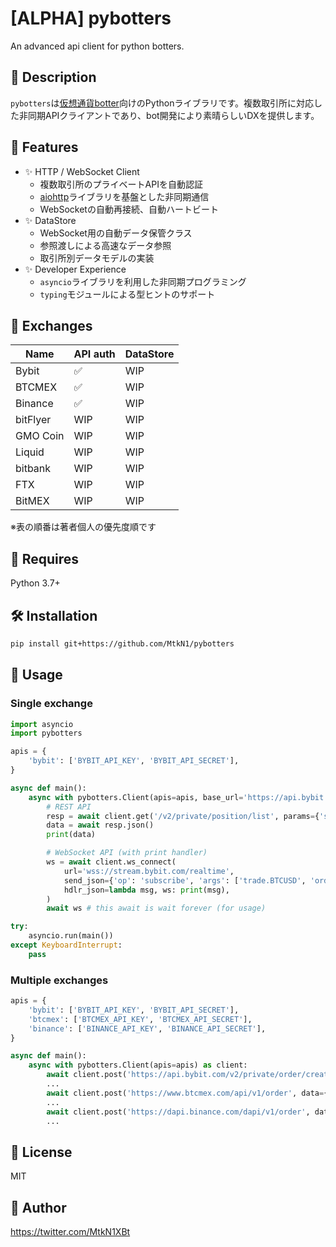 # [ALPHA] pybotters

An advanced api client for python botters.

## 📌 Description

`pybotters`は[仮想通貨botter](https://note.com/hht/n/n61e6ecefd059)向けのPythonライブラリです。複数取引所に対応した非同期APIクライアントであり、bot開発により素晴らしいDXを提供します。

## 🚀 Features

- ✨ HTTP / WebSocket Client
    - 複数取引所のプライベートAPIを自動認証
    - [aiohttp](https://docs.aiohttp.org/)ライブラリを基盤とした非同期通信
    - WebSocketの自動再接続、自動ハートビート
- ✨ DataStore
    - WebSocket用の自動データ保管クラス
    - 参照渡しによる高速なデータ参照
    - 取引所別データモデルの実装
- ✨ Developer Experience
    - `asyncio`ライブラリを利用した非同期プログラミング
    - `typing`モジュールによる型ヒントのサポート

## 🏦 Exchanges

| Name | API auth | DataStore | 
| --- | --- | --- |
| Bybit | ✅ | WIP |
| BTCMEX | ✅ | WIP |
| Binance | ✅ | WIP |
| bitFlyer | WIP | WIP |
| GMO Coin | WIP | WIP |
| Liquid | WIP | WIP |
| bitbank | WIP | WIP |
| FTX | WIP | WIP |
| BitMEX | WIP | WIP |

※表の順番は著者個人の優先度順です

## 🐍 Requires

Python 3.7+

## 🛠 Installation

```sh
pip install git+https://github.com/MtkN1/pybotters
```

## 🔰 Usage

### Single exchange

```python
import asyncio
import pybotters

apis = {
    'bybit': ['BYBIT_API_KEY', 'BYBIT_API_SECRET'],
}

async def main():
    async with pybotters.Client(apis=apis, base_url='https://api.bybit.com') as client:
        # REST API
        resp = await client.get('/v2/private/position/list', params={'symbol': 'BTCUSD'})
        data = await resp.json()
        print(data)

        # WebSocket API (with print handler)
        ws = await client.ws_connect(
            url='wss://stream.bybit.com/realtime',
            send_json={'op': 'subscribe', 'args': ['trade.BTCUSD', 'order', 'position']},
            hdlr_json=lambda msg, ws: print(msg),
        )
        await ws # this await is wait forever (for usage)

try:
    asyncio.run(main())
except KeyboardInterrupt:
    pass
```

### Multiple exchanges

```python
apis = {
    'bybit': ['BYBIT_API_KEY', 'BYBIT_API_SECRET'],
    'btcmex': ['BTCMEX_API_KEY', 'BTCMEX_API_SECRET'],
    'binance': ['BINANCE_API_KEY', 'BINANCE_API_SECRET'],
}

async def main():
    async with pybotters.Client(apis=apis) as client:
        await client.post('https://api.bybit.com/v2/private/order/create', data={'symbol': 'BTCUSD', ...: ...})
        ...
        await client.post('https://www.btcmex.com/api/v1/order', data={'symbol': 'XBTUSD', ...: ...})
        ...
        await client.post('https://dapi.binance.com/dapi/v1/order', data={'symbol': 'BTCUSD_PERP', ...: ...})
        ...
```

## 🗽 License

MIT

## 💖 Author

https://twitter.com/MtkN1XBt
